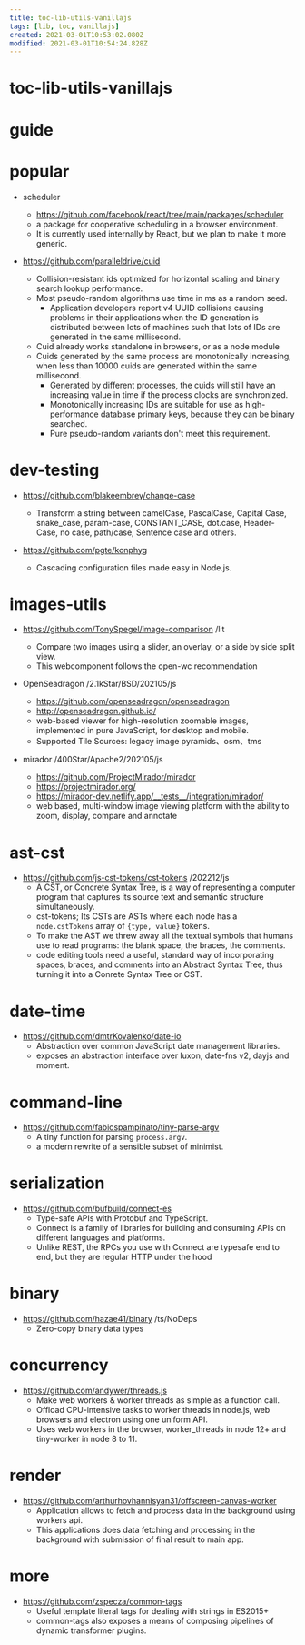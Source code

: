 ```yaml
---
title: toc-lib-utils-vanillajs
tags: [lib, toc, vanillajs]
created: 2021-03-01T10:53:02.080Z
modified: 2021-03-01T10:54:24.828Z
---
```


# toc-lib-utils-vanillajs

# guide

# popular
- scheduler
  - https://github.com/facebook/react/tree/main/packages/scheduler
  - a package for cooperative scheduling in a browser environment. 
  - It is currently used internally by React, but we plan to make it more generic.

- https://github.com/paralleldrive/cuid
  - Collision-resistant ids optimized for horizontal scaling and binary search lookup performance.
  - Most pseudo-random algorithms use time in ms as a random seed. 
    - Application developers report v4 UUID collisions causing problems in their applications when the ID generation is distributed between lots of machines such that lots of IDs are generated in the same millisecond.
  - Cuid already works standalone in browsers, or as a node module
  - Cuids generated by the same process are monotonically increasing, when less than 10000 cuids are generated within the same millisecond. 
    - Generated by different processes, the cuids will still have an increasing value in time if the process clocks are synchronized.
    - Monotonically increasing IDs are suitable for use as high-performance database primary keys, because they can be binary searched. 
    - Pure pseudo-random variants don't meet this requirement.
# dev-testing
- https://github.com/blakeembrey/change-case
  - Transform a string between camelCase, PascalCase, Capital Case, snake_case, param-case, CONSTANT_CASE, dot.case, Header-Case, no case, path/case, Sentence case and others.

- https://github.com/pgte/konphyg
  - Cascading configuration files made easy in Node.js.
# images-utils
- https://github.com/TonySpegel/image-comparison /lit
  - Compare two images using a slider, an overlay, or a side by side split view.
  - This webcomponent follows the open-wc recommendation

- OpenSeadragon /2.1kStar/BSD/202105/js
  - https://github.com/openseadragon/openseadragon
  - http://openseadragon.github.io/
  - web-based viewer for high-resolution zoomable images, implemented in pure JavaScript, for desktop and mobile.
  - Supported Tile Sources: legacy image pyramids、osm、tms

- mirador /400Star/Apache2/202105/js
  - https://github.com/ProjectMirador/mirador
  - https://projectmirador.org/
  - https://mirador-dev.netlify.app/__tests__/integration/mirador/
  - web based, multi-window image viewing platform with the ability to zoom, display, compare and annotate
# ast-cst
- https://github.com/js-cst-tokens/cst-tokens /202212/js
  - A CST, or Concrete Syntax Tree, is a way of representing a computer program that captures its source text and semantic structure simultaneously.
  - cst-tokens; Its CSTs are ASTs where each node has a `node.cstTokens` array of `{type, value}` tokens. 
  - To make the AST we threw away all the textual symbols that humans use to read programs: the blank space, the braces, the comments. 
  - code editing tools need a useful, standard way of incorporating spaces, braces, and comments into an Abstract Syntax Tree, thus turning it into a Conrete Syntax Tree or CST. 
# date-time
- https://github.com/dmtrKovalenko/date-io
  - Abstraction over common JavaScript date management libraries.
  - exposes an abstraction interface over luxon, date-fns v2, dayjs and moment.
# command-line
- https://github.com/fabiospampinato/tiny-parse-argv
  - A tiny function for parsing `process.argv`.
  - a modern rewrite of a sensible subset of minimist.
# serialization
- https://github.com/bufbuild/connect-es
  - Type-safe APIs with Protobuf and TypeScript.
  - Connect is a family of libraries for building and consuming APIs on different languages and platforms.
  - Unlike REST, the RPCs you use with Connect are typesafe end to end, but they are regular HTTP under the hood
# binary
- https://github.com/hazae41/binary /ts/NoDeps
  - Zero-copy binary data types
# concurrency
- https://github.com/andywer/threads.js
  - Make web workers & worker threads as simple as a function call.
  - Offload CPU-intensive tasks to worker threads in node.js, web browsers and electron using one uniform API.
  - Uses web workers in the browser, worker_threads in node 12+ and tiny-worker in node 8 to 11.
# render
- https://github.com/arthurhovhannisyan31/offscreen-canvas-worker
  - Application allows to fetch and process data in the background using workers api.
  - This applications does data fetching and processing in the background with submission of final result to main app.
# more
- https://github.com/zspecza/common-tags
  - Useful template literal tags for dealing with strings in ES2015+
  - common-tags also exposes a means of composing pipelines of dynamic transformer plugins. 
